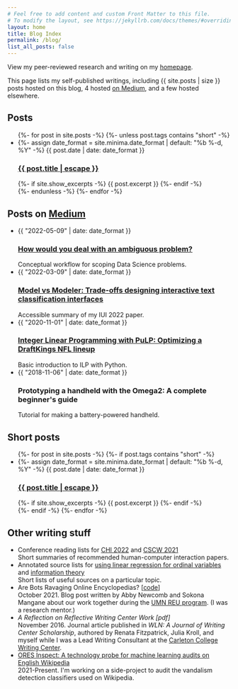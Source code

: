 ```yaml
---
# Feel free to add content and custom Front Matter to this file.
# To modify the layout, see https://jekyllrb.com/docs/themes/#overriding-theme-defaults
layout: home
title: Blog Index
permalink: /blog/
list_all_posts: false
---
```

View my peer-reviewed research and writing on my [homepage](https://levon003.github.io).

This page lists my self-published writings, including {{ site.posts | size }} posts hosted on this blog, 4 hosted [on Medium](https://zwlevonian.medium.com/), and a few hosted elsewhere.

## Posts

<ul class="post-list">
  {%- for post in site.posts -%}
    {%- unless post.tags contains "short" -%}
    <li>
      {%- assign date_format = site.minima.date_format | default: "%b %-d, %Y" -%}
      <span class="post-meta">{{ post.date | date: date_format }}</span>
      <h3>
        <a class="post-link" href="{{ post.url | relative_url }}">
          {{ post.title | escape }}
        </a>
      </h3>
      {%- if site.show_excerpts -%}
        {{ post.excerpt }}
      {%- endif -%}
    </li>
    {%- endunless -%}
  {%- endfor -%}
</ul>


## Posts on [Medium](https://zwlevonian.medium.com/)

<ul class="post-list">
  <li>
    <span class="post-meta">{{ "2022-05-09" | date: date_format }}</span>
    <h3><a href="https://zwlevonian.medium.com/how-would-you-deal-with-an-ambiguous-problem-data-science-interview-question-891638470572" class="post-link">
        How would you deal with an ambiguous problem?
    </a></h3>
    Conceptual workflow for scoping Data Science problems.
  </li>
  <li>
    <span class="post-meta">{{ "2022-03-09" | date: date_format }}</span>
    <h3><a class="post-link" href="https://zwlevonian.medium.com/model-vs-modeler-trade-offs-designing-interactive-text-classification-interfaces-cda41c367e89">
        Model vs Modeler: Trade-offs designing interactive text classification interfaces
    </a></h3>
    Accessible summary of my IUI 2022 paper.
  </li>
  <li>
    <span class="post-meta">{{ "2020-11-01" | date: date_format }}</span>
    <h3><a class="post-link" href="https://zwlevonian.medium.com/integer-linear-programming-with-pulp-optimizing-a-draftkings-nfl-lineup-5e7524dd42d3">
        Integer Linear Programming with PuLP: Optimizing a DraftKings NFL lineup
    </a></h3>
    Basic introduction to ILP with Python.
  </li>
  <li>
    <span class="post-meta">{{ "2018-11-06" | date: date_format }}</span>
    <h3><a class="post-link" href="https://zwlevonian.medium.com/https-medium-com-zwlevonian-prototyping-a-handheld-with-the-omega2-fcc0545f06c2"
        style="text-decoration: none">
        Prototyping a handheld with the Omega2: A complete beginner's guide
    </a></h3>
    Tutorial for making a battery-powered handheld.
  </li>
</ul>

<!-- ## Posts:

<ul>
  {% for post in site.posts %}
    <li>
      <a href="{{ post.url }}">{{ post.title }}</a>
    </li>
  {% endfor %}
</ul> -->

## Short posts

<ul class="post-list">
  {%- for post in site.posts -%}
    {%- if post.tags contains "short" -%}
    <li>
      {%- assign date_format = site.minima.date_format | default: "%b %-d, %Y" -%}
      <span class="post-meta">{{ post.date | date: date_format }}</span>
      <h3>
        <a class="post-link" href="{{ post.url | relative_url }}">
          {{ post.title | escape }}
        </a>
      </h3>
      {%- if site.show_excerpts -%}
        {{ post.excerpt }}
      {%- endif -%}
    </li>
    {%- endif -%}
  {%- endfor -%}
</ul>


## Other writing stuff

<ul class="post-list">
  <li>
      Conference reading lists for <a
          href="https://zwlevonian.medium.com/my-chi-2022-reading-list-6595d5fa901e">CHI 2022</a> and <a
          href="https://zwlevonian.medium.com/21-cscw-2021-papers-to-read-b7b651f2e0a3">CSCW 2021</a><br>
      Short summaries of recommended human-computer interaction papers.
  </li>
  <li>
      Annotated source lists for <a
          href="https://zwlevonian.medium.com/why-not-use-linear-regression-for-star-ratings-58c0cd0e5dae">using
          linear regression for ordinal variables</a> and <a
          href="https://zwlevonian.medium.com/information-theory-crowdsourced-sources-15c1ec66ab3e">information
          theory</a><br>
      Short lists of useful sources on a particular topic.
  </li>
  <li>
      <a href="https://grouplens.org/blog/are-bots-ravaging-online-encyclopedias/"
          style="text-decoration: none">
          Are Bots Ravaging Online Encyclopedias?
      </a>
      [<a href="https://github.com/levon003/wiki-ores-feedback/tree/master/reu2021">code</a>]<br>
      October 2021. Blog post written by Abby Newcomb and Sokona Mangane about our work together
      during the <a href="https://reu.cs.umn.edu/">UMN REU program</a>. (I was a research mentor.)
  </li>
  <li>
      <a href="https://web.archive.org/web/20230102083258/https://www.wlnjournal.org/archives/v41/41.3-4.pdf"
          id="smt-simple" name="smt-simple" style="font-style: italic; text-decoration: none">
          A Reflection on Reflective Writing Center Work [pdf]</a><br>
      November 2016. Journal article published in <em>WLN: A Journal of Writing Center Scholarship</em>, authored by Renata Fitzpatrick, Julia Kroll, and myself while I was a Lead Writing Consultant at the <a href="https://www.carleton.edu/writing-center/">Carleton College Writing Center</a>.
  </li>
  <li>
      <a
          href="https://meta.wikimedia.org/wiki/Research:ORES_Inspect:_A_technology_probe_for_machine_learning_audits_on_enwiki">
          ORES Inspect: A technology probe for machine learning audits on English Wikipedia
      </a><br>
      2021-Present. I'm working on a side-project to audit the vandalism detection classifiers used on Wikipedia.
  </li>
</ul>